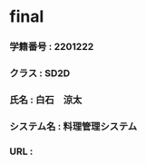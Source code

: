 # final

### 学籍番号   : 2201222

### クラス     : SD2D

### 氏名       : 白石　涼太

### システム名 : 料理管理システム

### URL        :
